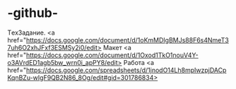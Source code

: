 # -github-
ТexЗадание.
<a href="https://docs.google.com/document/d/1oKmMDIgBMJs88F6s4NmeT37uh6O2xhJFxf3ESMSy2i0/edit>
Макет
<a href="https://docs.google.com/document/d/1Oxod1TkO1nouV4Y-o3AVrdED1agb5bw_wrn0i_apPY8/edit>
Работа
<a href="https://docs.google.com/spreadsheets/d/1jnodO14Lh8mpIwzpjDACpKqnBZu-wIgF9QB2N86_8Og/edit#gid=301786834>
